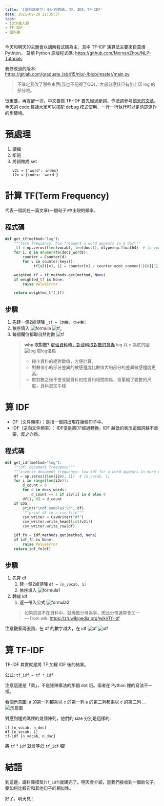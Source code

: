```yaml
---
title: '[語料庫模型] 06-程式碼: TF、IDF、TF-IDF'
date: 2021-09-28 22:35:37
tags:
- 13th鐵人賽
- TF-IDF
- 語料庫
---
```


今天和明天的主題會以講解程式碼為主，其中 TF-IDF 演算法主要來自莫煩 Pythton。
莫煩 Python 原版程式碼: https://github.com/MorvanZhou/NLP-Tutorials
<!-- more -->

我修改過的版本: https://gitlab.com/graduate_lab415/nlp/-/blob/master/main.py
> 不確定我改了哪些東西(我也不記得了QQ)，大部分應該只有加上印 log 的部分吧。

很重要，再提醒一次，中文要做 TF-IDF 要先經過斷詞，作法請參考[前天的文章](../../26/語料庫模型-04-斷詞工具比較-Jieba-vs-CKIP/)。 今天的 code 建議大家可以搭配 debug 模式使用，一行一行執行可以更清楚運作的步驟唷。

# 預處理
1. 讀檔
2. 斷詞
3. 將詞做成 set
    ```
    v2i = {'word': index}
    i2v = {index: 'word'}
    ```

# 計算 TF(Term Frequency)
代表一個詞在一篇文章(一個句子)中出現的頻率。

## 程式碼
```python
def get_tf(method="log"):
    """term frequency: how frequent a word appears in a doc"""
    _tf = np.zeros((len(vocab), len(docs)), dtype=np.float64)  # [n_vocab, n_doc]
    for i, d in enumerate(docs_words):
        counter = Counter(d)
        for v in counter.keys():
            _tf[v2i[v], i] = counter[v] / counter.most_common(1)[0][1]

    weighted_tf = tf_methods.get(method, None)
    if weighted_tf is None:
        raise ValueError

    return weighted_tf(_tf)
```

## 步驟
1. 先建一個2維矩陣 `_tf = [詞數, 句子數]`
2. 依序填入
    ![formula](formula.png)
    ![tf_](tf_.png)
3. 每個欄位都取自然對數
    ![tf](tf.png)
    > **why 取對數?**
    > [處理資料時，對資料取對數的意義](https://www.itread01.com/content/1543225745.html)
    > log 以 e 為底的圖
    > ![log](log.png)
    > 取log優點
    > - 縮小資料的絕對數值，方便計算。
    > - 對數值小的部分差異的敏感程度比數值大的部分的差異敏感程度更高。
    > - 取對數之後不會改變資料的性質和相關關係，但壓縮了變數的尺度，資料更加平穩

# 算 IDF
- DF（文件頻率）：是指一個詞出現在幾個句子中。
- IDF（逆向文件頻率）： IDF便是將DF經過轉換，IDF 越低的表示這個詞越不重要，反之亦然。

## 程式碼
```python
def get_idf(method="log"):
    """df: document frequency"""
    """inverse document frequency: low idf for a word appears in more docs, mean less important"""
    df = np.zeros((len(i2v), 1))  # [n_vocab, 1]
    for i in range(len(i2v)):
        d_count = 0
        for d in docs_words:
            d_count += 1 if i2v[i] in d else 0
        df[i, 0] = d_count
    if LOG:
        print("\ndf samples:\n", df)
        """print df to a csv file"""
        csv_writer = CsvWriter("df")
        csv_writer.write_head(list(v2i))
        csv_writer.write_row(df)

    idf_fn = idf_methods.get(method, None)
    if idf_fn is None:
        raise ValueError
    return idf_fn(df)
```

## 步驟
1. 先算 df
    1. 建一個2維矩陣 `df = [n_vocab, 1]`
    2. 依序填入
        ![formula1](formula1.png)
2. 轉成 idf
   1. 逐一帶入公式
        ![formula2](formula2.png)
    > 如果詞語不在資料中，就導致分母為零，因此分母通常會加一
    > — from wiki https://zh.wikipedia.org/wiki/Tf-idf

注意觀察兩張圖，在 df 的數字越大，在 idf
![df](df.png)
![idf](idf.png)

# 算 TF-IDF
TF-IDF 其實就是將 TF 加權 IDF 後的結果。

公式: `tf_idf = tf * idf`

注意這邊是「乘」，不是矩陣乘法的那個 dot 哦。兩者在 Python 裡的寫法不一樣。

看個示意圖:
a 的第一列都乘以 c 的第一列
a 的第二列都乘以 c 的第二列
...
![示意圖](示意圖.png)


對應到程式碼裡的幾個陣列，他們的 size 分別是這樣的:
```
tf [n_vocab, n_doc]
df [n_vocab, 1]
tf-idf [n_vocab, n_doc]
```

將 `tf` * `idf` 就會等於 `tf_idf` 囉!


# 結語
到這邊，語料庫模型(`tf_idf`)就建完了。明天會介紹，當我們接收到一個新句子，要如何比較它和其他句子的相似性。

好了，明天見！
